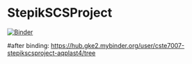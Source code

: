 # StepikSCSProject
[![Binder](https://mybinder.org/badge_logo.svg)](https://mybinder.org/v2/gh/CSTE7007/StepikSCSProject/main?urlpath=rstudio)

#after binding: 
https://hub.gke2.mybinder.org/user/cste7007-stepikscsproject-aqplast4/tree


